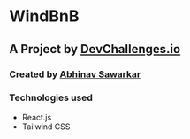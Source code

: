 # WindBnB

## A Project by [DevChallenges.io](https://devchallenges.io/)

### Created by [Abhinav Sawarkar](https://www.linkedin.com/in/abhinav-sawarkar-890a15144/)

### Technologies used

- React.js
- Tailwind CSS
